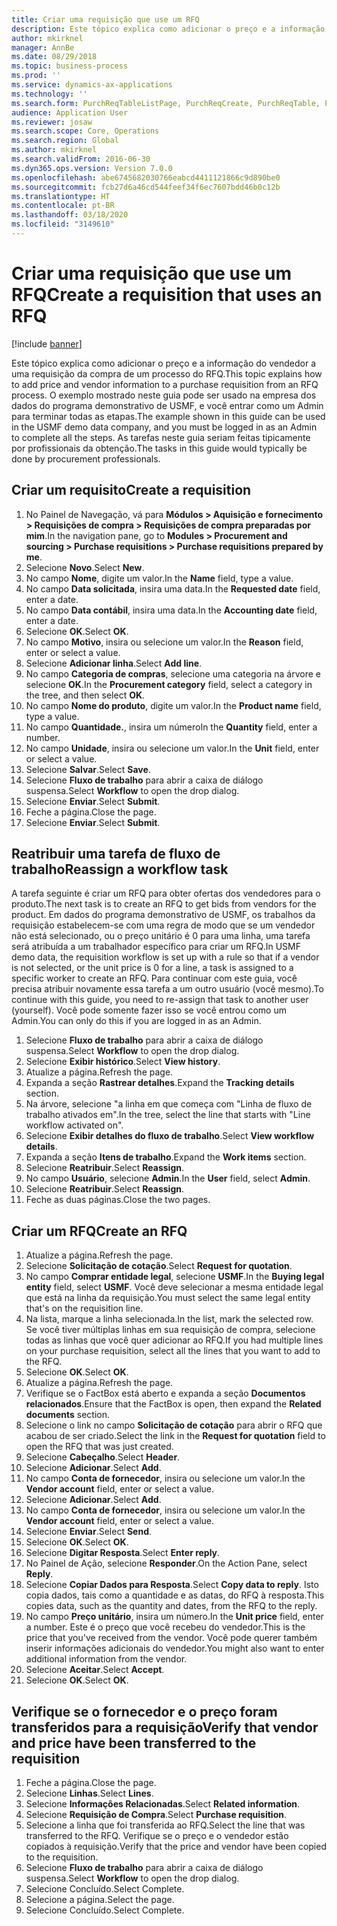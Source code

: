 ```yaml
---
title: Criar uma requisição que use um RFQ
description: Este tópico explica como adicionar o preço e a informação do vendedor a uma requisição da compra de um processo do RFQ.
author: mkirknel
manager: AnnBe
ms.date: 08/29/2018
ms.topic: business-process
ms.prod: ''
ms.service: dynamics-ax-applications
ms.technology: ''
ms.search.form: PurchReqTableListPage, PurchReqCreate, PurchReqTable, PurchReqLineRelatedDocuments, EcoResCategorySingleLookup, PurchReqWorkflowDropDialog, WorkflowSubmitDialog, WorkflowStatus, WorkflowWorkItemActionDialog, WorkflowUserListLookup, PurchReqCopyRFQ, SysDataAreaSelectLookup, PurchRFQCaseTable, PurchRFQEditLines, PurchRFQReplyTable, UnitOfMeasureLookup
audience: Application User
ms.reviewer: josaw
ms.search.scope: Core, Operations
ms.search.region: Global
ms.author: mkirknel
ms.search.validFrom: 2016-06-30
ms.dyn365.ops.version: Version 7.0.0
ms.openlocfilehash: abe6745682030766eabcd4411121866c9d890be0
ms.sourcegitcommit: fcb27d6a46cd544feef34f6ec7607bdd46b0c12b
ms.translationtype: HT
ms.contentlocale: pt-BR
ms.lasthandoff: 03/18/2020
ms.locfileid: "3149610"
---
```

# <a name="create-a-requisition-that-uses-an-rfq"></a><span data-ttu-id="e965c-103">Criar uma requisição que use um RFQ</span><span class="sxs-lookup"><span data-stu-id="e965c-103">Create a requisition that uses an RFQ</span></span>

[!include [banner](../../includes/banner.md)]

<span data-ttu-id="e965c-104">Este tópico explica como adicionar o preço e a informação do vendedor a uma requisição da compra de um processo do RFQ.</span><span class="sxs-lookup"><span data-stu-id="e965c-104">This topic explains how to add price and vendor information to a purchase requisition from an RFQ process.</span></span> <span data-ttu-id="e965c-105">O exemplo mostrado neste guia pode ser usado na empresa dos dados do programa demonstrativo de USMF, e você entrar como um Admin para terminar todas as etapas.</span><span class="sxs-lookup"><span data-stu-id="e965c-105">The example shown in this guide can be used in the USMF demo data company, and you must be logged in as an Admin to complete all the steps.</span></span> <span data-ttu-id="e965c-106">As tarefas neste guia seriam feitas tipicamente por profissionais da obtenção.</span><span class="sxs-lookup"><span data-stu-id="e965c-106">The tasks in this guide would typically be done by procurement professionals.</span></span>


## <a name="create-a-requisition"></a><span data-ttu-id="e965c-107">Criar um requisito</span><span class="sxs-lookup"><span data-stu-id="e965c-107">Create a requisition</span></span>
1. <span data-ttu-id="e965c-108">No Painel de Navegação, vá para **Módulos > Aquisição e fornecimento > Requisições de compra > Requisições de compra preparadas por mim**.</span><span class="sxs-lookup"><span data-stu-id="e965c-108">In the navigation pane, go to **Modules > Procurement and sourcing > Purchase requisitions > Purchase requisitions prepared by me**.</span></span>
2. <span data-ttu-id="e965c-109">Selecione **Novo**.</span><span class="sxs-lookup"><span data-stu-id="e965c-109">Select **New**.</span></span>
3. <span data-ttu-id="e965c-110">No campo **Nome**, digite um valor.</span><span class="sxs-lookup"><span data-stu-id="e965c-110">In the **Name** field, type a value.</span></span>
4. <span data-ttu-id="e965c-111">No campo **Data solicitada**, insira uma data.</span><span class="sxs-lookup"><span data-stu-id="e965c-111">In the **Requested date** field, enter a date.</span></span>
5. <span data-ttu-id="e965c-112">No campo **Data contábil**, insira uma data.</span><span class="sxs-lookup"><span data-stu-id="e965c-112">In the **Accounting date** field, enter a date.</span></span>
6. <span data-ttu-id="e965c-113">Selecione **OK**.</span><span class="sxs-lookup"><span data-stu-id="e965c-113">Select **OK**.</span></span>
7. <span data-ttu-id="e965c-114">No campo **Motivo**, insira ou selecione um valor.</span><span class="sxs-lookup"><span data-stu-id="e965c-114">In the **Reason** field, enter or select a value.</span></span>
8. <span data-ttu-id="e965c-115">Selecione **Adicionar linha**.</span><span class="sxs-lookup"><span data-stu-id="e965c-115">Select **Add line**.</span></span>
9. <span data-ttu-id="e965c-116">No campo **Categoria de compras**, selecione uma categoria na árvore e selecione **OK**.</span><span class="sxs-lookup"><span data-stu-id="e965c-116">In the **Procurement category** field, select a category in the tree, and then select **OK**.</span></span>
10. <span data-ttu-id="e965c-117">No campo **Nome do produto**, digite um valor.</span><span class="sxs-lookup"><span data-stu-id="e965c-117">In the **Product name** field, type a value.</span></span>
11. <span data-ttu-id="e965c-118">No campo **Quantidade.**, insira um número</span><span class="sxs-lookup"><span data-stu-id="e965c-118">In the **Quantity** field, enter a number.</span></span>
12. <span data-ttu-id="e965c-119">No campo **Unidade**, insira ou selecione um valor.</span><span class="sxs-lookup"><span data-stu-id="e965c-119">In the **Unit** field, enter or select a value.</span></span>
13. <span data-ttu-id="e965c-120">Selecione **Salvar**.</span><span class="sxs-lookup"><span data-stu-id="e965c-120">Select **Save**.</span></span>
14. <span data-ttu-id="e965c-121">Selecione **Fluxo de trabalho** para abrir a caixa de diálogo suspensa.</span><span class="sxs-lookup"><span data-stu-id="e965c-121">Select **Workflow** to open the drop dialog.</span></span>
15. <span data-ttu-id="e965c-122">Selecione **Enviar**.</span><span class="sxs-lookup"><span data-stu-id="e965c-122">Select **Submit**.</span></span>
16. <span data-ttu-id="e965c-123">Feche a página.</span><span class="sxs-lookup"><span data-stu-id="e965c-123">Close the page.</span></span>
17. <span data-ttu-id="e965c-124">Selecione **Enviar**.</span><span class="sxs-lookup"><span data-stu-id="e965c-124">Select **Submit**.</span></span>

## <a name="reassign-a-workflow-task"></a><span data-ttu-id="e965c-125">Reatribuir uma tarefa de fluxo de trabalho</span><span class="sxs-lookup"><span data-stu-id="e965c-125">Reassign a workflow task</span></span>
<span data-ttu-id="e965c-126">A tarefa seguinte é criar um RFQ para obter ofertas dos vendedores para o produto.</span><span class="sxs-lookup"><span data-stu-id="e965c-126">The next task is to create an RFQ to get bids from vendors for the product.</span></span> <span data-ttu-id="e965c-127">Em dados do programa demonstrativo de USMF, os trabalhos da requisição estabelecem-se com uma regra de modo que se um vendedor não está selecionado, ou o preço unitário é 0 para uma linha, uma tarefa será atribuída a um trabalhador específico para criar um RFQ.</span><span class="sxs-lookup"><span data-stu-id="e965c-127">In USMF demo data, the requisition workflow is set up with a rule so that if a vendor is not selected, or the unit price is 0 for a line, a task is assigned to a specific worker to create an RFQ.</span></span> <span data-ttu-id="e965c-128">Para continuar com este guia, você precisa atribuir novamente essa tarefa a um outro usuário (você mesmo).</span><span class="sxs-lookup"><span data-stu-id="e965c-128">To continue with this guide, you need to re-assign that task to another user (yourself).</span></span> <span data-ttu-id="e965c-129">Você pode somente fazer isso se você entrou como um Admin.</span><span class="sxs-lookup"><span data-stu-id="e965c-129">You can only do this if you are logged in as an Admin.</span></span>  

1. <span data-ttu-id="e965c-130">Selecione **Fluxo de trabalho** para abrir a caixa de diálogo suspensa.</span><span class="sxs-lookup"><span data-stu-id="e965c-130">Select **Workflow** to open the drop dialog.</span></span>
2. <span data-ttu-id="e965c-131">Selecione **Exibir histórico**.</span><span class="sxs-lookup"><span data-stu-id="e965c-131">Select **View history**.</span></span>
3. <span data-ttu-id="e965c-132">Atualize a página.</span><span class="sxs-lookup"><span data-stu-id="e965c-132">Refresh the page.</span></span>
4. <span data-ttu-id="e965c-133">Expanda a seção **Rastrear detalhes**.</span><span class="sxs-lookup"><span data-stu-id="e965c-133">Expand the **Tracking details** section.</span></span>
5. <span data-ttu-id="e965c-134">Na árvore, selecione "a linha em que começa com "Linha de fluxo de trabalho ativados em".</span><span class="sxs-lookup"><span data-stu-id="e965c-134">In the tree, select the line that starts with "Line workflow activated on".</span></span>
6. <span data-ttu-id="e965c-135">Selecione **Exibir detalhes do fluxo de trabalho**.</span><span class="sxs-lookup"><span data-stu-id="e965c-135">Select **View workflow details**.</span></span>
7. <span data-ttu-id="e965c-136">Expanda a seção **Itens de trabalho**.</span><span class="sxs-lookup"><span data-stu-id="e965c-136">Expand the **Work items** section.</span></span>
8. <span data-ttu-id="e965c-137">Selecione **Reatribuir**.</span><span class="sxs-lookup"><span data-stu-id="e965c-137">Select **Reassign**.</span></span>
9. <span data-ttu-id="e965c-138">No campo **Usuário**, selecione **Admin**.</span><span class="sxs-lookup"><span data-stu-id="e965c-138">In the **User** field, select **Admin**.</span></span>
10. <span data-ttu-id="e965c-139">Selecione **Reatribuir**.</span><span class="sxs-lookup"><span data-stu-id="e965c-139">Select **Reassign**.</span></span>
11. <span data-ttu-id="e965c-140">Feche as duas páginas.</span><span class="sxs-lookup"><span data-stu-id="e965c-140">Close the two pages.</span></span>

## <a name="create-an-rfq"></a><span data-ttu-id="e965c-141">Criar um RFQ</span><span class="sxs-lookup"><span data-stu-id="e965c-141">Create an RFQ</span></span>

1. <span data-ttu-id="e965c-142">Atualize a página.</span><span class="sxs-lookup"><span data-stu-id="e965c-142">Refresh the page.</span></span>
2. <span data-ttu-id="e965c-143">Selecione **Solicitação de cotação**.</span><span class="sxs-lookup"><span data-stu-id="e965c-143">Select **Request for quotation**.</span></span>
3. <span data-ttu-id="e965c-144">No campo **Comprar entidade legal**, selecione **USMF**.</span><span class="sxs-lookup"><span data-stu-id="e965c-144">In the **Buying legal entity** field, select **USMF**.</span></span> <span data-ttu-id="e965c-145">Você deve selecionar a mesma entidade legal que está na linha da requisição.</span><span class="sxs-lookup"><span data-stu-id="e965c-145">You must select the same legal entity that's on the requisition line.</span></span>  
4. <span data-ttu-id="e965c-146">Na lista, marque a linha selecionada.</span><span class="sxs-lookup"><span data-stu-id="e965c-146">In the list, mark the selected row.</span></span> <span data-ttu-id="e965c-147">Se você tiver múltiplas linhas em sua requisição de compra, selecione todas as linhas que você quer adicionar ao RFQ.</span><span class="sxs-lookup"><span data-stu-id="e965c-147">If you had multiple lines on your purchase requisition, select all the lines that you want to add to the RFQ.</span></span>  
5. <span data-ttu-id="e965c-148">Selecione **OK**.</span><span class="sxs-lookup"><span data-stu-id="e965c-148">Select **OK**.</span></span>
6. <span data-ttu-id="e965c-149">Atualize a página.</span><span class="sxs-lookup"><span data-stu-id="e965c-149">Refresh the page.</span></span>
7. <span data-ttu-id="e965c-150">Verifique se o FactBox está aberto e expanda a seção **Documentos relacionados**.</span><span class="sxs-lookup"><span data-stu-id="e965c-150">Ensure that the FactBox is open, then expand the **Related documents** section.</span></span>
8. <span data-ttu-id="e965c-151">Selecione o link no campo **Solicitação de cotação** para abrir o RFQ que acabou de ser criado.</span><span class="sxs-lookup"><span data-stu-id="e965c-151">Select the link in the **Request for quotation** field to open the RFQ that was just created.</span></span>
9. <span data-ttu-id="e965c-152">Selecione **Cabeçalho**.</span><span class="sxs-lookup"><span data-stu-id="e965c-152">Select **Header**.</span></span>
10. <span data-ttu-id="e965c-153">Selecione **Adicionar**.</span><span class="sxs-lookup"><span data-stu-id="e965c-153">Select **Add**.</span></span>
11. <span data-ttu-id="e965c-154">No campo **Conta de fornecedor**, insira ou selecione um valor.</span><span class="sxs-lookup"><span data-stu-id="e965c-154">In the **Vendor account** field, enter or select a value.</span></span>
12. <span data-ttu-id="e965c-155">Selecione **Adicionar**.</span><span class="sxs-lookup"><span data-stu-id="e965c-155">Select **Add**.</span></span>
13. <span data-ttu-id="e965c-156">No campo **Conta de fornecedor**, insira ou selecione um valor.</span><span class="sxs-lookup"><span data-stu-id="e965c-156">In the **Vendor account** field, enter or select a value.</span></span>
14. <span data-ttu-id="e965c-157">Selecione **Enviar**.</span><span class="sxs-lookup"><span data-stu-id="e965c-157">Select **Send**.</span></span>
15. <span data-ttu-id="e965c-158">Selecione **OK**.</span><span class="sxs-lookup"><span data-stu-id="e965c-158">Select **OK**.</span></span>
16. <span data-ttu-id="e965c-159">Selecione **Digitar Resposta**.</span><span class="sxs-lookup"><span data-stu-id="e965c-159">Select **Enter reply**.</span></span>
17. <span data-ttu-id="e965c-160">No Painel de Ação, selecione **Responder**.</span><span class="sxs-lookup"><span data-stu-id="e965c-160">On the Action Pane, select **Reply**.</span></span>
18. <span data-ttu-id="e965c-161">Selecione **Copiar Dados para Resposta**.</span><span class="sxs-lookup"><span data-stu-id="e965c-161">Select **Copy data to reply**.</span></span> <span data-ttu-id="e965c-162">Isto copia dados, tais como a quantidade e as datas, do RFQ à resposta.</span><span class="sxs-lookup"><span data-stu-id="e965c-162">This copies data, such as the quantity and dates, from the RFQ to the reply.</span></span>  
19. <span data-ttu-id="e965c-163">No campo **Preço unitário**, insira um número.</span><span class="sxs-lookup"><span data-stu-id="e965c-163">In the **Unit price** field, enter a number.</span></span> <span data-ttu-id="e965c-164">Este é o preço que você recebeu do vendedor.</span><span class="sxs-lookup"><span data-stu-id="e965c-164">This is the price that you've received from the vendor.</span></span> <span data-ttu-id="e965c-165">Você pode querer também inserir informações adicionais do vendedor.</span><span class="sxs-lookup"><span data-stu-id="e965c-165">You might also want to enter additional information from the vendor.</span></span>  
20. <span data-ttu-id="e965c-166">Selecione **Aceitar**.</span><span class="sxs-lookup"><span data-stu-id="e965c-166">Select **Accept**.</span></span>
21. <span data-ttu-id="e965c-167">Selecione **OK**.</span><span class="sxs-lookup"><span data-stu-id="e965c-167">Select **OK**.</span></span>

## <a name="verify-that-vendor-and-price-have-been-transferred-to-the-requisition"></a><span data-ttu-id="e965c-168">Verifique se o fornecedor e o preço foram transferidos para a requisição</span><span class="sxs-lookup"><span data-stu-id="e965c-168">Verify that vendor and price have been transferred to the requisition</span></span>
1. <span data-ttu-id="e965c-169">Feche a página.</span><span class="sxs-lookup"><span data-stu-id="e965c-169">Close the page.</span></span>
2. <span data-ttu-id="e965c-170">Selecione **Linhas**.</span><span class="sxs-lookup"><span data-stu-id="e965c-170">Select **Lines**.</span></span>
3. <span data-ttu-id="e965c-171">Selecione **Informações Relacionadas**.</span><span class="sxs-lookup"><span data-stu-id="e965c-171">Select **Related information**.</span></span>
4. <span data-ttu-id="e965c-172">Selecione **Requisição de Compra**.</span><span class="sxs-lookup"><span data-stu-id="e965c-172">Select **Purchase requisition**.</span></span>
5. <span data-ttu-id="e965c-173">Selecione a linha que foi transferida ao RFQ.</span><span class="sxs-lookup"><span data-stu-id="e965c-173">Select the line that was transferred to the RFQ.</span></span> <span data-ttu-id="e965c-174">Verifique se o preço e o vendedor estão copiados à requisição.</span><span class="sxs-lookup"><span data-stu-id="e965c-174">Verify that the price and vendor have been copied to the requisition.</span></span>  
6. <span data-ttu-id="e965c-175">Selecione **Fluxo de trabalho** para abrir a caixa de diálogo suspensa.</span><span class="sxs-lookup"><span data-stu-id="e965c-175">Select **Workflow** to open the drop dialog.</span></span>
7. <span data-ttu-id="e965c-176">Selecione Concluído.</span><span class="sxs-lookup"><span data-stu-id="e965c-176">Select Complete.</span></span>
8. <span data-ttu-id="e965c-177">Selecione a página.</span><span class="sxs-lookup"><span data-stu-id="e965c-177">Select the page.</span></span>
9. <span data-ttu-id="e965c-178">Selecione Concluído.</span><span class="sxs-lookup"><span data-stu-id="e965c-178">Select Complete.</span></span>

